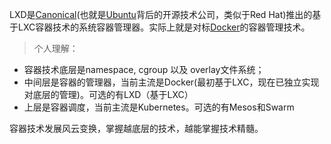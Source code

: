 LXD是[Canonical](http://www.canonical.com/)(也就是[Ubuntu](https://www.ubuntu.com/)背后的开源技术公司，类似于Red Hat)推出的基于LXC容器技术的系统容器管理器。实际上就是对标[Docker](https://www.docker.com/)的容器管理技术。

> 个人理解：

* 容器技术底层是namespace, cgroup 以及 overlay文件系统；
* 中间层是容器的管理器，当前主流是Docker(最初基于LXC，现在已独立实现对底层的管理)。可选的有LXD（基于LXC）
* 上层是容器调度，当前主流是Kubernetes。可选的有Mesos和Swarm

容器技术发展风云变换，掌握越底层的技术，越能掌握技术精髓。